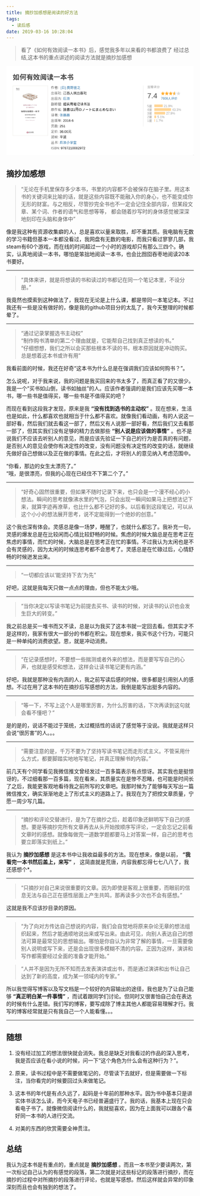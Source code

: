 ```yaml
---
title: 摘抄加感想是阅读的好方法
tags:
  - 读后感
date: 2019-03-16 10:28:04
---
```



> 看了《如何有效阅读一本书》后，感觉我多年以来看的书都浪费了
> 经过总结,这本书的重点讲述的阅读方法就是摘抄加感想

![](/images/Screenshot_20190315_214135.png)

<!-- more -->

摘抄加感想
---

> “无论在手机里保存多少本书，书里的内容都不会被保存在脑子里。用这本书的关键词来比喻的话，就是这些内容既不能融入你的身心，也不能变成你无形的财富。与之相反，尽管抄完全书也不一定会记住全部内容，但某段文章、某个词、作者的语气和思想等等， 都会随着抄写时的身体感觉被深深地刻印在头脑和身体中”

像是我这种有资源收集癖的人，总是喜欢以量来取胜，却不重其质。我电脑有无数的学习书籍但基本一本都没看过，我网盘有无数的电影，而我只看过寥寥几部，我steam有60个游戏，而在线的时间超过一个小时的游戏却只有那么三四个。确实，认真地阅读一本书，哪怕是笨拙地阅读一本书，也会比囫囵吞枣地阅读20本书要好。

---

> “具体来讲，就是将想读的书和读过的书都记在同一个笔记本里，不设分册。”

我竟然也摸索到这种做法了，我现在无论是上什么课，都是带同一本笔记本。不过我还有一些是没有做好的，像是我的github项目分的太乱了，我今天整理的时候都晕了。

---

> “通过记录掌握选书主动权”  
> “制作购书清单的第二个理由就是，它能帮自己找到真正想读的书。”  
> “仔细想想，我们之所以会买那些根本不读的书，根本原因就是冲动购买。总是想着这本书或许有用”

我看前面的时候，我还在好奇“这本书为什么总是在强调我们应该如何购书？”。

怎么说呢，对于我来说，我的问题是我买回来的书太多了，而真正看了的又很少。我是一个“买书如山倒，读书如抽丝”的人。应该作者强调的是我们应该先买哪一本书，哪一些书是值得买，哪一些书是不值得买的吧？

而现在看到这段我才发现，原来是我 **“没有找到选书的主动权”** 。现在想来，生活也是如此，什么都喜欢也就相当于什么都不喜欢。就像我们看动画，有的人说这一部好看，然后我们就去看这一部了，然后又有人说那一部好看，然后我们又去看那一部了，但其实我们没有足够的精力去做那些 **“别人说是应该做的事情”** 。也不是说我们不应该去听别人的意见，而是应该先验证一下自己的行为是否真的有问题，是否别人的意见会使你有决定性的改变，没有问题没有决定性的改变的话，就继续先做好自己想做以及正在做的事情。在此之后，才将别人的意见纳入考虑范围中。

“你看，那边的女生太漂亮了。”  
“哦，是很漂亮，但我的心现在已经住不下第二个了。”  

---

> “好奇心固然很重要，但如果不随时记录下来，也只会是一个漫不经心的小想法。瞬间的思考就像沸水里的气泡，只会出现一瞬间如果马上把想法记下来，就算字迹再潦草，也比什么都不记好的多。以后看到这段笔记，可以从这个小小的想法展开思考，说不定能得到一个绝妙的创意。”

这个我也深有体会。灵感总是像一场梦，睡醒了，也就什么都忘了。我补充一句，灵感的爆发总是在比较闲而心情比较舒畅的时候。焦虑的时候大脑总是在思考正在焦虑的事情，而忙的时候，大脑总是在思考正在忙的事情。不过我认为太闲也是不会有灵感的，因为太闲的时候连思考都不会思考了。灵感总是在忙碌过后，心情舒畅的时候迸发出来。

---

> “一切都应该以‘能坚持下去’为先”

好吧，这就是我每天只做一点点的理由，但也不能太少哦。

---

> “当你决定以写读书笔记为前提去买书、读书的时候，对读书的认识也会发生巨大的转变。”

我之前总是买一堆书而又不读，总是以为我买了这本书就一定回去看。但其实才不是这样的，我家有很大一部分的书都在积尘。现在想来，我买书这个行为，可能只是一种单纯的消费欲望。恩，就是冲动消费。

---

> “在记录感想时，不要想一些揣测或者外来的想法，而是要写写自己的心声，也就是感受和想法，这样会让读书笔记更有内涵。”

好吧，我就是那种没有内涵的人，我之前写读后感的时候，很多都是引用别人的感想。不过在用了这本书的在摘抄后写感想的方法，我倒是能写出挺多内容的。

---

> “等一下，不写上这个人是哪里厉害，为什么厉害的话，下次再读到这句就会看不懂吧？”

是的是的，说话不能过于笼统，太过概括性的话说了感觉等于没说。我就是这样只会说“很厉害”的人。。。

---

> “需要注意的是，千万不要为了坚持写读书笔记而走形式主义。不管采用什么方式，都要脚踏实地地写笔记，并真正理解书的内容。”

前几天有个同学看见我微信推文曾经发过一百多篇表示有点惊讶。其实我也是挺惊讶的，不过细看那一百多篇，现在看来，其质量实在是惨不忍睹，也可能是时间长了之后，我能更客观地看待我之前所写的文章吧。我那时候为了能够每天写出一篇微信推文，确实渐渐地走上了形式主义的道路上了。我现在为了把控文章质量，宁愿一周少写几篇。

---

> “摘抄和评论交替进行，是为了在摘抄之后，趁着印象还鲜明写下自己的感想。要是等摘抄完所有文章再去从头开始按顺序写评论，一定会忘记之前看文章时的感想。就像每做完一道数学题都要马上对答案一样，自己的思考也要立即落实到纸上。”

我认为 **摘抄加感想** 是这本书中让我收益最多的方法。现在想来，像是以前， **“我看完一本书然后盖上，来写”** ， 这简直就是荒唐，内容我都忘得七七八八了，我还感想个*。

---

> “只摘抄对自己来说很重要的文章。因为即使是客观上很重要，而眼前的信息无法与自己正在感性层面上产生共鸣，那再读多少次也不会有感想。”

这就是我不应该抄目录的原因。

---

> “为了向对方传达自己想说的内容，我们会自觉地将原来杂论无章的想法组织起来，然后才能通顺地说出来或写出来。由此可见，向别人表达自己的想法可算是最常见的思想输出。哪怕是你自认为非常了解的事情，一旦需要像别人说明或写下来，还是会出现很多模糊不清的内容。正因为这样，演讲和写作都需要经过全面的准备才能开始。”

> “人并不是因为无所不知而去发表演讲或出书，而是通过演讲和出书让自己达到了新的高度，成为某一领域内的专家。”

所以我觉得写博客以及写文档是一个较好的内容输出的途径，我也是为了让自己能够 **“真正明白某一件事情”** ，而试着跟同学们讨论。但同时又很害怕自己会在表达的时候有什么差错。我们写的博客，要写成除了博主其他人都能容易理解才行。我写的博客经常就是只有我自己一个人能看懂。。。

---

随想
---

1. 没有经过加工的想法很快就会消失。我总是缺乏对我看过的作品的深入思考，我是否应该在看小说的时候，问一下“这个角色为什么会有这种行为？”。

3. 原来，读书过程中是不需要做笔记的，尽管读下去就好，但是需要做一下标注，当你看完的时候要回过头来做笔记。

4. 这本书的年代是有点久远了，起码是十年前的那种水平。因为书中基本只是讲实体书该怎么读，而今天电子书已经普遍盛行了。我的话，我基本上现在只会看电子书了。就像微信阅读什么的，我就挺喜欢，因为在上面我可以跟各个喜好同一本书的人进行交流。

1. 对美的东西的欣赏需要全神贯注。

总结
--------

我认为这本书是有重点的，重点就是 **摘抄加感想** 。而且一本书至少要读两次，第一次标记自己认为的有感觉的段落，第二次就是对这些标记的段落进行摘抄，而在摘抄的过程中对所摘抄的段落进行评论，也就是写感想。然后这样就会异常的印象深刻而且也会有独到的想法了。
